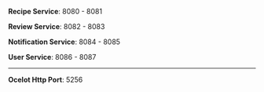 **Recipe Service**: 8080 - 8081

**Review Service**: 8082 - 8083

**Notification Service**: 8084 - 8085

**User Service**: 8086 - 8087

---

**Ocelot Http Port**: 5256
